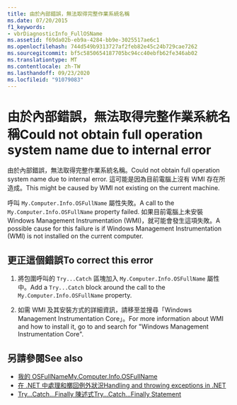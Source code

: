 ```yaml
---
title: 由於內部錯誤，無法取得完整作業系統名稱
ms.date: 07/20/2015
f1_keywords:
- vbrDiagnosticInfo_FullOSName
ms.assetid: f69da02b-eb9a-4284-bb9e-3025517ae6c1
ms.openlocfilehash: 744d549b9313727af2feb82e45c24b729cae7262
ms.sourcegitcommit: bf5c5850654187705bc94cc40ebfb62fe346ab02
ms.translationtype: MT
ms.contentlocale: zh-TW
ms.lasthandoff: 09/23/2020
ms.locfileid: "91079083"
---
```

# <a name="could-not-obtain-full-operation-system-name-due-to-internal-error"></a><span data-ttu-id="f1747-102">由於內部錯誤，無法取得完整作業系統名稱</span><span class="sxs-lookup"><span data-stu-id="f1747-102">Could not obtain full operation system name due to internal error</span></span>

<span data-ttu-id="f1747-103">由於內部錯誤，無法取得完整作業系統名稱。</span><span class="sxs-lookup"><span data-stu-id="f1747-103">Could not obtain full operation system name due to internal error.</span></span> <span data-ttu-id="f1747-104">這可能是因為目前電腦上沒有 WMI 存在所造成。</span><span class="sxs-lookup"><span data-stu-id="f1747-104">This might be caused by WMI not existing on the current machine.</span></span>  
  
 <span data-ttu-id="f1747-105">呼叫 `My.Computer.Info.OSFullName` 屬性失敗。</span><span class="sxs-lookup"><span data-stu-id="f1747-105">A call to the `My.Computer.Info.OSFullName` property failed.</span></span> <span data-ttu-id="f1747-106">如果目前電腦上未安裝 Windows Management Instrumentation (WMI)，就可能會發生這項失敗。</span><span class="sxs-lookup"><span data-stu-id="f1747-106">A possible cause for this failure is if Windows Management Instrumentation (WMI) is not installed on the current computer.</span></span>  
  
## <a name="to-correct-this-error"></a><span data-ttu-id="f1747-107">更正這個錯誤</span><span class="sxs-lookup"><span data-stu-id="f1747-107">To correct this error</span></span>  
  
1. <span data-ttu-id="f1747-108">將包圍呼叫的 `Try...Catch` 區塊加入 `My.Computer.Info.OSFullName` 屬性中。</span><span class="sxs-lookup"><span data-stu-id="f1747-108">Add a `Try...Catch` block around the call to the `My.Computer.Info.OSFullName` property.</span></span>  
  
2. <span data-ttu-id="f1747-109">如需 WMI 及其安裝方式的詳細資訊，請移至並搜尋「Windows Management Instrumentation Core」。</span><span class="sxs-lookup"><span data-stu-id="f1747-109">For more information about WMI and how to install it, go to  and search for "Windows Management Instrumentation Core".</span></span>  
  
## <a name="see-also"></a><span data-ttu-id="f1747-110">另請參閱</span><span class="sxs-lookup"><span data-stu-id="f1747-110">See also</span></span>

- [<span data-ttu-id="f1747-111">我的 OSFullName</span><span class="sxs-lookup"><span data-stu-id="f1747-111">My.Computer.Info.OSFullName</span></span>](xref:Microsoft.VisualBasic.Devices.ComputerInfo.OSFullName)
- [<span data-ttu-id="f1747-112">在 .NET 中處理和擲回例外狀況</span><span class="sxs-lookup"><span data-stu-id="f1747-112">Handling and throwing exceptions in .NET</span></span>](../../standard/exceptions/index.md)
- [<span data-ttu-id="f1747-113">Try...Catch...Finally 陳述式</span><span class="sxs-lookup"><span data-stu-id="f1747-113">Try...Catch...Finally Statement</span></span>](../language-reference/statements/try-catch-finally-statement.md)

